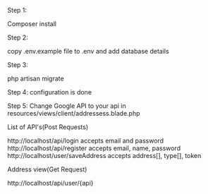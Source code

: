 Step 1:

Composer install

Step 2:

copy .env.example file to .env and add database details

Step 3:

php artisan migrate

Step 4:
configuration is done

Step 5:
Change Google API to your api in resources/views/client/addressess.blade.php

List of API's(Post Requests)

http://localhost/api/login accepts email and password
http://localhost/api/register accepts email, name, password
http://localhost/user/saveAddress accepts address[], type[], token

Address view(Get Request)

http://localhost/api/user/{api}



